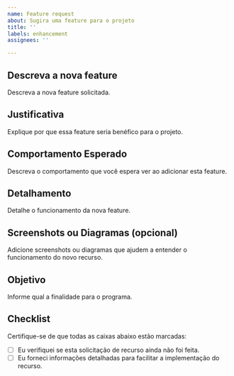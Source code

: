 ```yaml
---
name: Feature request
about: Sugira uma feature para o projeto
title: ''
labels: enhancement
assignees: ''

---
```


## Descreva a nova feature

Descreva a nova feature solicitada.

## Justificativa

Explique por que essa feature seria benéfico para o projeto.

## Comportamento Esperado

Descreva o comportamento que você espera ver ao adicionar esta feature.

## Detalhamento

Detalhe o funcionamento da nova feature.

## Screenshots ou Diagramas (opcional)

Adicione screenshots ou diagramas que ajudem a entender o funcionamento do novo recurso.

## Objetivo

Informe qual a finalidade para o programa.

## Checklist

Certifique-se de que todas as caixas abaixo estão marcadas:

- [ ] Eu verifiquei se esta solicitação de recurso ainda não foi feita.
- [ ] Eu forneci informações detalhadas para facilitar a implementação do recurso.
